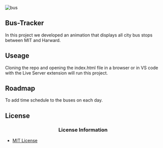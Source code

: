 ![bus](https://user-images.githubusercontent.com/87256580/133336730-987038d7-a826-473b-a6cf-883a8b0a18d5.jpg)


## Bus-Tracker

In this project we developed an animation that displays all city bus stops between MIT and Harward.

## Useage

Cloning the repo and opening the index.html file in a browser or in VS code with the Live Server extension will run this project.

## Roadmap

To add time schedule to the buses on each day.

## License 


### <div align="center">License Information</div>
 - [MIT License](https://mit-license.org/)
